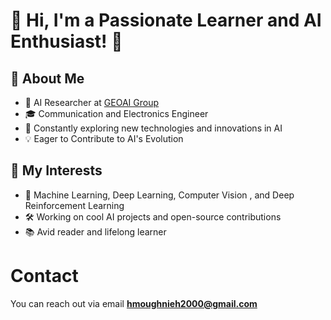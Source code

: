 # 👋 Hi, I'm a Passionate Learner and AI Enthusiast! 🤖

## 🚀 About Me
- 🧠 AI Researcher at [GEOAI Group](https://geogroup.ai/)
- 🎓 Communication and Electronics Engineer
- 🌱 Constantly exploring new technologies and innovations in AI
- 💡 Eager to Contribute to AI's Evolution

## 🌟 My Interests
- 🤖 Machine Learning, Deep Learning, Computer Vision , and Deep Reinforcement Learning
- 🛠️ Working on cool AI projects and open-source contributions
- 📚 Avid reader and lifelong learner

# Contact
You can reach out via email **hmoughnieh2000@gmail.com**
